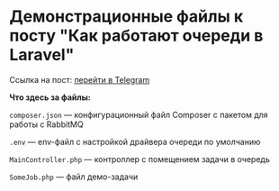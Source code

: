 # Демонстрационные файлы к посту "Как работают очереди в Laravel"

Ссылка на пост: [перейти в Telegram](https://t.me/code_way/27)

**Что здесь за файлы:**

`composer.json` — конфигурационный файл Composer с пакетом для работы с RabbitMQ

`.env` — env-файл с настройкой драйвера очереди по умолчанию

`MainController.php` — контроллер с помещением задачи в очередь

`SomeJob.php` — файл демо-задачи
